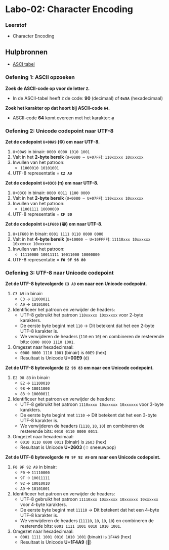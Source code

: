 # Labo-02: Character Encoding

### Leerstof
- Character Encoding

## Hulpbronnen
- [ASCI tabel](http://www.asciitabel.be/)

### Oefening 1: ASCII opzoeken

**Zoek de ASCII-code op voor de letter `Z`.**

- In de ASCII-tabel heeft `Z` de code: **90** (decimaal) of **`0x5A`** (hexadecimaal)

**Zoek het karakter op dat hoort bij ASCII-code `64`.**

- ASCII-code **64** komt overeen met het karakter: **`@`**

### Oefening 2: Unicode codepoint naar UTF-8

**Zet de codepoint `U+00A9` (©) om naar UTF-8.**
1. `U+00A9` in binair: `0000 0000 1010 1001`
2. Valt in het **2-byte bereik** (`U+0080 – U+07FF`): `110xxxxx 10xxxxxx`
3. Invullen van het patroon:
   - `11000010 10101001`
4. UTF-8 representatie = **`C2 A9`**

**Zet de codepoint `U+03C0` (π) om naar UTF-8.**
1. `U+03C0` in binair: `0000 0011 1100 0000`
2. Valt in het **2-byte bereik** (`U+0080 – U+07FF`): `110xxxxx 10xxxxxx`
3. Invullen van het patroon:
   - `11001111 10000000`
4. UTF-8 representatie = **`CF 80`**

**Zet de codepoint `U+1F600` (😀) om naar UTF-8.**
1. `U+1F600` in binair: `0001 1111 0110 0000 0000`
2. Valt in het **4-byte bereik** (`U+10000 – U+10FFFF`): `11110xxx 10xxxxxx 10xxxxxx 10xxxxxx`
3. Invullen van het patroon:
   - `11110000 10011111 10011000 10000000`
4. UTF-8 representatie = **`F0 9F 98 80`**

### Oefening 3: UTF-8 naar Unicode codepoint

**Zet de UTF-8 bytevolgorde `C3 A9` om naar een Unicode codepoint.**
1. `C3 A9` in binair:
   - `C3` → `11000011`
   - `A9` → `10101001`
2. Identificeer het patroon en verwijder de headers:
   - UTF-8 gebruikt het patroon `110xxxxx 10xxxxxx` voor 2-byte karakters.
   - De eerste byte begint met `110` → Dit betekent dat het een 2-byte UTF-8 karakter is. 
   - We verwijderen de headers (`110` en `10`) en combineren de resterende bits: `0000 0000 1110 1001`.
3. Omgezet naar hexadecimaal: 
   - `0000 0000 1110 1001` (binair) is `00E9` (hex)
   - Resultaat is Unicode **U+00E9** (é)

**Zet de UTF-8 bytevolgorde `E2 98 83` om naar een Unicode codepoint.**
1. `E2 98 83` in binair:
   - `E2` → `11100010`
   - `98` → `10011000`
   - `83` → `10000011`
2. Identificeer het patroon en verwijder de headers:
   - UTF-8 gebruikt het patroon `1110xxxx 10xxxxxx 10xxxxxx` voor 3-byte karakters.
   - De eerste byte begint met `1110` → Dit betekent dat het een 3-byte UTF-8 karakter is. 
   - We verwijderen de headers (`1110`, `10`, `10`) en combineren de resterende bits: `0010 0110 0000 0011`.
3. Omgezet naar hexadecimaal:
   - `0010 0110 0000 0011` (binair) is `2603` (hex)
   - Resultaat is Unicode **U+2603** (☃ sneeuwpop)

**Zet de UTF-8 bytevolgorde `F0 9F 92 A9` om naar een Unicode codepoint.**
1. `F0 9F 92 A9` in binair:
   - `F0` → `11110000`
   - `9F` → `10011111`
   - `92` → `10010010`
   - `A9` → `10101001`
2. Identificeer het patroon en verwijder de headers:
   - UTF-8 gebruikt het patroon `11110xxx 10xxxxxx 10xxxxxx 10xxxxxx` voor 4-byte karakters.
   - De eerste byte begint met `11110` → Dit betekent dat het een 4-byte UTF-8 karakter is. 
   - We verwijderen de headers (`11110`, `10`, `10`, `10`) en combineren de resterende bits: `0001 1111 1001 0010 1010 1001`.
3. Omgezet naar hexadecimaal:
   - `0001 1111 1001 0010 1010 1001` (binair) is `1F4A9` (hex)
   - Resultaat is Unicode **U+1F4A9** (💩)

